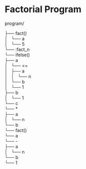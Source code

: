Factorial Program
==================

program/

├── fact()  
│   └── a  
│       └── 5  
└── :fact_n  
    └── ifelse()  
        ├── a  
        │   └── <=  
        │       ├── a  
        │       │   └── n  
        │       └── b  
        │           └── 1  
        ├── b  
        │   └── 1  
        └── c  
            └── *  
                ├── a  
                │   └── n  
                └── b  
                    └── fact()  
                        └── a  
                            └── -  
                                ├── a  
                                │   └── n  
                                └── b  
                                    └── 1  

